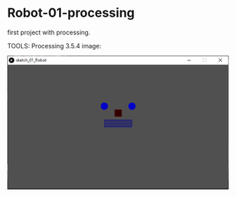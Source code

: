# Robot-01-processing
first project with processing.

TOOLS: 
Processing 3.5.4
image:



![robot](https://github.com/lucabecci/Robot-01-processing/blob/master/robot_git.png)
